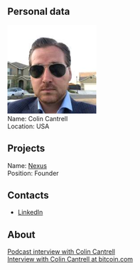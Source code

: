 ## Personal data
![cantrell photo](photo/colin_cantrell.jpg)  
Name: Colin Cantrell  
Location: USA
## Projects 
Name: [Nexus](../projects/nexus.md)  
Position: Founder
## Contacts
* [LinkedIn](https://www.linkedin.com/in/colin-cantrell-7b22b6118)    
## About
[Podcast interview with Colin Cantrell](https://liberty.me/audio-video/you-me-and-btc-nexus-creator-colin-cantrell/)  
[Interview with Colin Cantrell at bitcoin.com](https://www.bitcoin.com/podcast/colin-cantrell-creator-of-nxs-a-new-cryptocurrency-seeking-to-improve-on-bitcoins-protocols)
